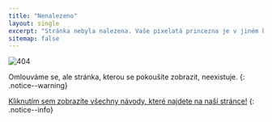 ```yaml
---
title: "Nenalezeno"
layout: single
excerpt: "Stránka nebyla nalezena. Vaše pixelatá princezna je v jiném hradu."
sitemap: false
---
```


![404](/images/404.jpg)

Omlouváme se, ale stránka, kterou se pokoušíte zobrazit, neexistuje.
{: .notice--warning}

[Kliknutím sem zobrazíte všechny návody, které najdete na naší stránce!](site-navigation)
{: .notice--info}
